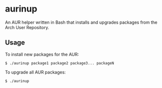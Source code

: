 # aurinup

An AUR helper written in Bash that installs and upgrades packages from the Arch User Repository.

## Usage

To install new packages for the AUR:

```
$ ./aurinup package1 package2 package3... packageN
```

To upgrade all AUR packages:

```
$ ./aurinup
```
